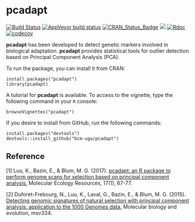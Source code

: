 # pcadapt
[![Build Status](https://travis-ci.org/bcm-uga/pcadapt.svg?branch=master)](https://travis-ci.org/bcm-uga/pcadapt)
[![AppVeyor build status](https://ci.appveyor.com/api/projects/status/github/mblumuga/pcadapt?branch=master&svg=true)](https://ci.appveyor.com/project/mblumuga/pcadapt)
[![CRAN_Status_Badge](http://www.r-pkg.org/badges/version/pcadapt)](https://cran.r-project.org/package=pcadapt)
[![](http://cranlogs.r-pkg.org/badges/grand-total/pcadapt)](https://cran.r-project.org/package=pcadapt)
[![Rdoc](http://www.rdocumentation.org/badges/version/pcadapt)](http://www.rdocumentation.org/packages/pcadapt)
[![codecov](https://codecov.io/gh/bcm-uga/pcadapt/branch/master/graph/badge.svg)](https://codecov.io/gh/bcm-uga/pcadapt)

**pcadapt** has been developed to detect genetic markers involved in biological adaptation. **pcadapt** provides statistical tools for outlier detection based on Principal Component Analysis (PCA).

To run the package, you can install it from CRAN:

```
install.packages("pcadapt")
library(pcadapt)
```

A tutorial for **pcadapt** is available. To access to the vignette, type the following command in your `R` console:

```
browseVignettes("pcadapt")
```

If you desire to install from GitHub, run the following commands:

```
install.packages("devtools")
devtools::install_github("bcm-uga/pcadapt")
```


## Reference

[1] Luu, K., Bazin, E., & Blum, M. G. (2017). [pcadapt: an R package to perform genome scans for selection based on principal component analysis.](http://onlinelibrary.wiley.com/doi/10.1111/1755-0998.12592/full) Molecular Ecology Resources, 17(1), 67-77.

[2] Duforet-Frebourg, N., Luu, K., Laval, G., Bazin, E., & Blum, M. G. (2015). [Detecting genomic signatures of natural selection with principal component analysis: application to the 1000 Genomes data.](http://mbe.oxfordjournals.org/content/33/4/1082) Molecular biology and evolution, msv334.
